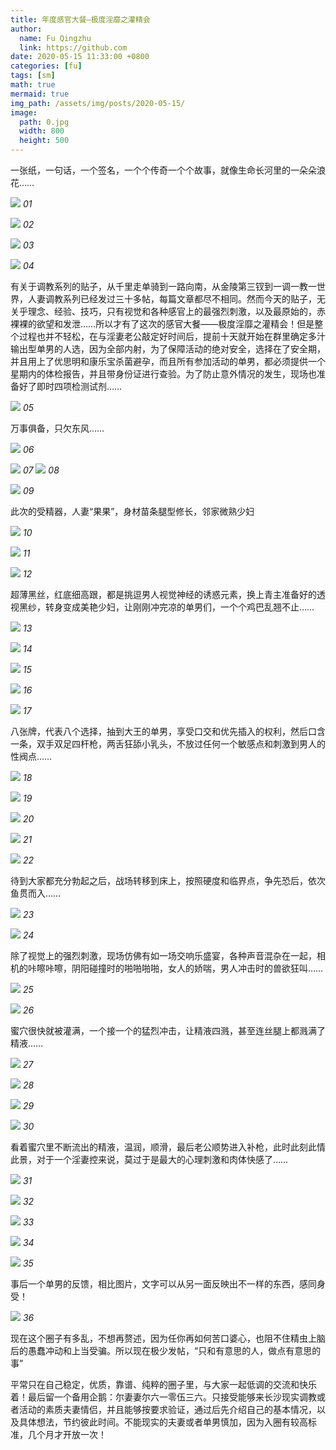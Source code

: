 ```yaml
---
title: 年度感官大餐—极度淫靡之灌精会
author:
  name: Fu Qingzhu
  link: https://github.com
date: 2020-05-15 11:33:00 +0800
categories: [fu]
tags: [sm]
math: true
mermaid: true
img_path: /assets/img/posts/2020-05-15/
image:
  path: 0.jpg
  width: 800
  height: 500
---
```


一张纸，一句话，一个签名，一个个传奇一个个故事，就像生命长河里的一朵朵浪花……

![](1.jpg)
_01_

![](2.jpg)
_02_

![](3.jpg)
_03_

![](4.jpg)
_04_

有关于调教系列的贴子，从千里走单骑到一路向南，从金陵第三钗到一调一教一世界，人妻调教系列已经发过三十多帖，每篇文章都尽不相同。然而今天的贴子，无关乎理念、经验、技巧，只有视觉和各种感官上的最强烈刺激，以及最原始的，赤裸裸的欲望和发泄……所以才有了这次的感官大餐——极度淫靡之灌精会！但是整个过程也并不轻松，在与淫妻老公敲定好时间后，提前十天就开始在群里确定多汁输出型单男的人选，因为全部内射，为了保障活动的绝对安全，选择在了安全期，并且用上了优思明和康乐宝杀菌避孕，而且所有参加活动的单男，都必须提供一个星期内的体检报告，并且带身份证进行查验。为了防止意外情况的发生，现场也准备好了即时四项检测试剂……

![](5.jpg)
_05_

万事俱备，只欠东风……

![](6.jpg)
_06_

![](7.jpg)
_07_
![](8.jpg)
_08_

![](9.jpg)
_09_

此次的受精器，人妻“果果”，身材苗条腿型修长，邻家微熟少妇

![](10.jpg)
_10_

![](11.jpg)
_11_

![](12.jpg)
_12_

超薄黑丝，红底细高跟，都是挑逗男人视觉神经的诱惑元素，换上青主准备好的透视黑纱，转身变成美艳少妇，让刚刚冲完凉的单男们，一个个鸡巴乱翘不止……

![](13.jpg)
_13_

![](14.jpg)
_14_

![](15.jpg)
_15_

![](16.jpg)
_16_

![](17.jpg)
_17_

八张牌，代表八个选择，抽到大王的单男，享受口交和优先插入的权利，然后口含一条，双手双足四杆枪，两舌狂舔小乳头，不放过任何一个敏感点和刺激到男人的性阀点……

![](18.jpg)
_18_

![](19.jpg)
_19_

![](20.jpg)
_20_

![](21.jpg)
_21_

![](22.jpg)
_22_

待到大家都充分勃起之后，战场转移到床上，按照硬度和临界点，争先恐后，依次鱼贯而入……

![](23.jpg)
_23_

![](24.jpg)
_24_

除了视觉上的强烈刺激，现场仿佛有如一场交响乐盛宴，各种声音混杂在一起，相机的咔嚓咔嚓，阴阳碰撞时的啪啪啪啪，女人的娇喘，男人冲击时的兽欲狂叫……

![](25.jpg)
_25_

![](26.jpg)
_26_

蜜穴很快就被灌满，一个接一个的猛烈冲击，让精液四溅，甚至连丝腿上都溅满了精液……

![](27.jpg)
_27_

![](28.jpg)
_28_

![](29.jpg)
_29_

![](30.jpg)
_30_


看着蜜穴里不断流出的精液，温润，顺滑，最后老公顺势进入补枪，此时此刻此情此景，对于一个淫妻控来说，莫过于是最大的心理刺激和肉体快感了……

![](31.jpg)
_31_

![](32.jpg)
_32_

![](33.jpg)
_33_

![](34.jpg)
_34_

![](35.jpg)
_35_

事后一个单男的反馈，相比图片，文字可以从另一面反映出不一样的东西，感同身受！

![](36.jpg)
_36_

现在这个圈子有多乱，不想再赘述，因为任你再如何苦口婆心，也阻不住精虫上脑后的愚蠢冲动和上当受骗。所以现在极少发帖，“只和有意思的人，做点有意思的事”

平常只在自己稳定，优质，靠谱、纯粹的圈子里，与大家一起低调的交流和快乐着！最后留一个备用企鹅：尔妻妻尔六一零伍三六。只接受能够来长沙现实调教或者活动的素质夫妻情侣，并且能够按要求验证，通过后先介绍自己的基本情况，以及具体想法，节约彼此时间。不能现实的夫妻或者单男慎加，因为入圈有较高标准，几个月才开放一次！
